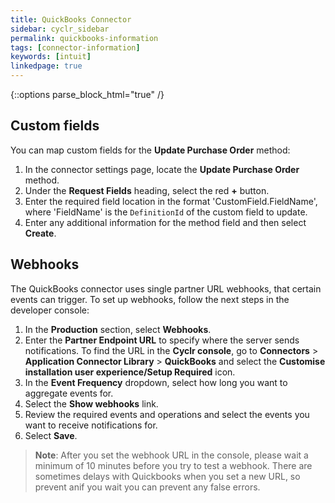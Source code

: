 ```yaml
---
title: QuickBooks Connector
sidebar: cyclr_sidebar
permalink: quickbooks-information
tags: [connector-information]
keywords: [intuit]
linkedpage: true
---
```

{::options parse_block_html="true" /}
<section class="card">

## Custom fields

You can map custom fields for the **Update Purchase Order** method:

1. In the connector settings page, locate the **Update Purchase Order** method.
2. Under the **Request Fields** heading, select the red **+** button.
3. Enter the required field location in the format 'CustomField.FieldName', where 'FieldName' is the `DefinitionId` of the custom field to update.
4. Enter any additional information for the method field and then select **Create**.

## Webhooks

The QuickBooks connector uses single partner URL webhooks, that certain events can trigger. To set up webhooks, follow the next steps in the developer console:

1. In the **Production** section, select **Webhooks**.
2. Enter the **Partner Endpoint URL** to specify where the server sends notifications. To find the URL in the **Cyclr console**, go to **Connectors** > **Application Connector Library** > **QuickBooks** and select the **Customise installation user experience/Setup Required** icon.
3. In the **Event Frequency** dropdown, select how long you want to aggregate events for.
4. Select the **Show webhooks** link.
5. Review the required events and operations and select the events you want to receive notifications for.
6. Select **Save**.

> **Note**: After you set the webhook URL in the console,  please wait a minimum of 10 minutes before you try to test a webhook. There are sometimes delays with Quickbooks when you set a new URL, so prevent anif you wait you can prevent any false errors.
</section>

